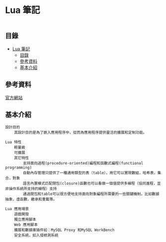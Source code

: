 # Lua 筆記

```
```

## 目錄

- [Lua 筆記](#lua-筆記)
	- [目錄](#目錄)
	- [參考資料](#參考資料)
	- [基本介紹](#基本介紹)

## 參考資料

[官方網站](https://www.lua.org/)

## 基本介紹

```
設計目的
	其設計目的是為了嵌入應用程序中，從而為應用程序提供靈活的擴展和定制功能。

Lua 特性
	輕量級
	可擴展
	其它特性
		支持面向過程(procedure-oriented)編程和函數式編程(functional programming)
		自動內存管理只提供了一種通用類型的表（table），用它可以實現數組，哈希表，集合，對象
		語言內置模式匹配閉包(closure)函數也可以看做一個值提供多線程（協同進程，並非操作系統所支持的線程）支持
		通過閉包和table可以很方便地支持面向對象編程所需要的一些關鍵機制，比如數據抽象，虛函數，繼承和重載等。

Lua 應用場景
	遊戲開發
	獨立應用腳本
	Web 應用腳本
	擴展和數據庫插件如：MySQL Proxy 和MySQL WorkBench
	安全系統，如入侵檢測系統
```
